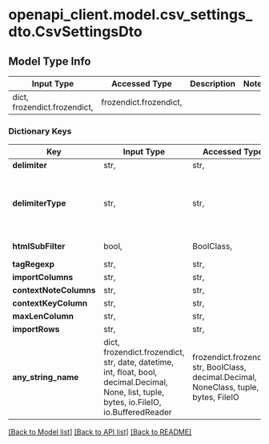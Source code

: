 # openapi_client.model.csv_settings_dto.CsvSettingsDto

## Model Type Info
Input Type | Accessed Type | Description | Notes
------------ | ------------- | ------------- | -------------
dict, frozendict.frozendict,  | frozendict.frozendict,  |  | 

### Dictionary Keys
Key | Input Type | Accessed Type | Description | Notes
------------ | ------------- | ------------- | ------------- | -------------
**delimiter** | str,  | str,  | Default: , | [optional] 
**delimiterType** | str,  | str,  | Default: COMMA | [optional] must be one of ["TAB", "COMMA", "SEMICOLON", "OTHER", ] 
**htmlSubFilter** | bool,  | BoolClass,  | Default: false | [optional] 
**tagRegexp** | str,  | str,  |  | [optional] 
**importColumns** | str,  | str,  |  | [optional] 
**contextNoteColumns** | str,  | str,  |  | [optional] 
**contextKeyColumn** | str,  | str,  |  | [optional] 
**maxLenColumn** | str,  | str,  |  | [optional] 
**importRows** | str,  | str,  |  | [optional] 
**any_string_name** | dict, frozendict.frozendict, str, date, datetime, int, float, bool, decimal.Decimal, None, list, tuple, bytes, io.FileIO, io.BufferedReader | frozendict.frozendict, str, BoolClass, decimal.Decimal, NoneClass, tuple, bytes, FileIO | any string name can be used but the value must be the correct type | [optional]

[[Back to Model list]](../../README.md#documentation-for-models) [[Back to API list]](../../README.md#documentation-for-api-endpoints) [[Back to README]](../../README.md)


